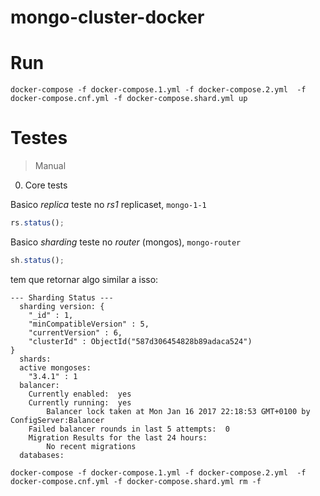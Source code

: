 # mongo-cluster-docker
# Run

```
docker-compose -f docker-compose.1.yml -f docker-compose.2.yml  -f docker-compose.cnf.yml -f docker-compose.shard.yml up
```

# Testes
> Manual
0. Core tests

Basico *replica* teste no *rs1* replicaset, `mongo-1-1`
```js
rs.status();
```
Basico *sharding* teste no *router* (mongos), `mongo-router`
```js
sh.status();
```

tem que retornar algo similar a isso: 

```
--- Sharding Status --- 
  sharding version: {
	"_id" : 1,
	"minCompatibleVersion" : 5,
	"currentVersion" : 6,
	"clusterId" : ObjectId("587d306454828b89adaca524")
}
  shards:
  active mongoses:
	"3.4.1" : 1
  balancer:
	Currently enabled:  yes
	Currently running:  yes
		Balancer lock taken at Mon Jan 16 2017 22:18:53 GMT+0100 by ConfigServer:Balancer
	Failed balancer rounds in last 5 attempts:  0
	Migration Results for the last 24 hours: 
		No recent migrations
  databases:

```

```
docker-compose -f docker-compose.1.yml -f docker-compose.2.yml  -f docker-compose.cnf.yml -f docker-compose.shard.yml rm -f
```
